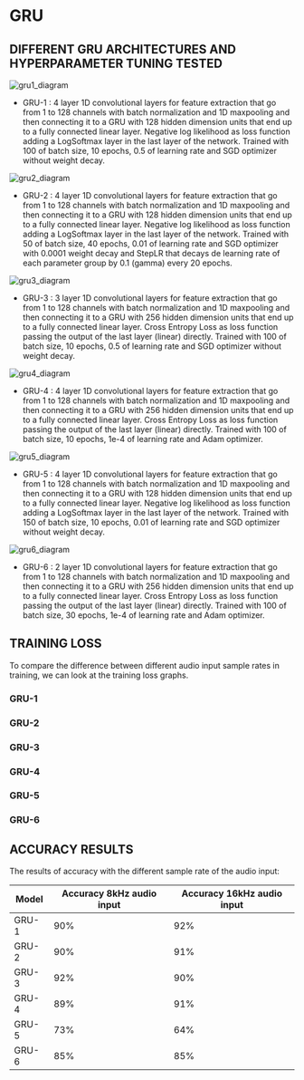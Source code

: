 # GRU

## DIFFERENT GRU ARCHITECTURES AND HYPERPARAMETER TUNING TESTED

![gru1_diagram](https://github.com/unaivicente/FinalProjectAIDL/blob/main/doc/gru-1_diagram.png)


* GRU-1 : 4 layer 1D convolutional layers for feature extraction that go from 1 to 128 channels with batch normalization and 1D maxpooling and then connecting it to a GRU with 128 hidden dimension units that end up to a fully connected linear layer. Negative log likelihood as loss function adding a LogSoftmax layer in the last layer of the network. Trained with 100 of batch size, 10 epochs, 0.5 of learning rate and SGD optimizer without weight decay.
 
 
 
 ![gru2_diagram](https://github.com/unaivicente/FinalProjectAIDL/blob/main/doc/gru-2_diagram.png)

* GRU-2 : 4 layer 1D convolutional layers for feature extraction that go from 1 to 128 channels with batch normalization and 1D maxpooling and then connecting it to a GRU with 128 hidden dimension units that end up to a fully connected linear layer. Negative log likelihood as loss function adding a LogSoftmax layer in the last layer of the network. Trained with 50 of batch size, 40 epochs, 0.01 of learning rate and SGD optimizer with 0.0001 weight decay and StepLR that decays de learning rate of each parameter group by 0.1 (gamma) every 20 epochs.


      
 ![gru3_diagram](https://github.com/unaivicente/FinalProjectAIDL/blob/main/doc/gru-3_diagram.png)

* GRU-3 : 3 layer 1D convolutional layers for feature extraction that go from 1 to 128 channels with batch normalization and 1D maxpooling and then connecting it to a GRU with 256 hidden dimension units that end up to a fully connected linear layer. Cross Entropy Loss as loss function passing the output of the last layer (linear) directly. Trained with 100 of batch size, 10 epochs, 0.5 of learning rate and SGD optimizer without weight decay.

      
      
![gru4_diagram](https://github.com/unaivicente/FinalProjectAIDL/blob/main/doc/gru-4_diagram.png)

* GRU-4 : 4 layer 1D convolutional layers for feature extraction that go from 1 to 128 channels with batch normalization and 1D maxpooling and then connecting it to a GRU with 256 hidden dimension units that end up to a fully connected linear layer. Cross Entropy Loss as loss function passing the output of the last layer (linear) directly. Trained with 100 of batch size, 10 epochs, 1e-4 of learning rate and Adam optimizer.

     
     
![gru5_diagram](https://github.com/unaivicente/FinalProjectAIDL/blob/main/doc/gru-5_diagram.png)
     
* GRU-5 : 4 layer 1D convolutional layers for feature extraction that go from 1 to 128 channels with batch normalization and 1D maxpooling and then connecting it to a GRU with 128 hidden dimension units that end up to a fully connected linear layer. Negative log likelihood as loss function adding a LogSoftmax layer in the last layer of the network. Trained with 150 of batch size, 10 epochs, 0.01 of learning rate and SGD optimizer without weight decay.

 
 
 ![gru6_diagram](https://github.com/unaivicente/FinalProjectAIDL/blob/main/doc/gru-6_diagram.png)
 
* GRU-6 : 2 layer 1D convolutional layers for feature extraction that go from 1 to 128 channels with batch normalization and 1D maxpooling and then connecting it to a GRU with 256 hidden dimension units that end up to a fully connected linear layer. Cross Entropy Loss as loss function passing the output of the last layer (linear) directly. Trained with 100 of batch size, 30 epochs, 1e-4 of learning rate and Adam optimizer.


## TRAINING LOSS
To compare the difference between different audio input sample rates in training, we can look at the training loss graphs.

### GRU-1



### GRU-2

### GRU-3

### GRU-4

### GRU-5

### GRU-6


## ACCURACY RESULTS

The results of accuracy with the different sample rate of the audio input:
      
| Model | Accuracy 8kHz audio input | Accuracy 16kHz audio input |
| --- | --- | --- |
| GRU-1     |  90%   |  92%  |
| GRU-2     |  90%   |  91%  |
| GRU-3     |  92%   |  90%  |
| GRU-4     |  89%   |  91%  |
| GRU-5     |  73%   |  64%  |
| GRU-6     |  85%   |  85%  |
